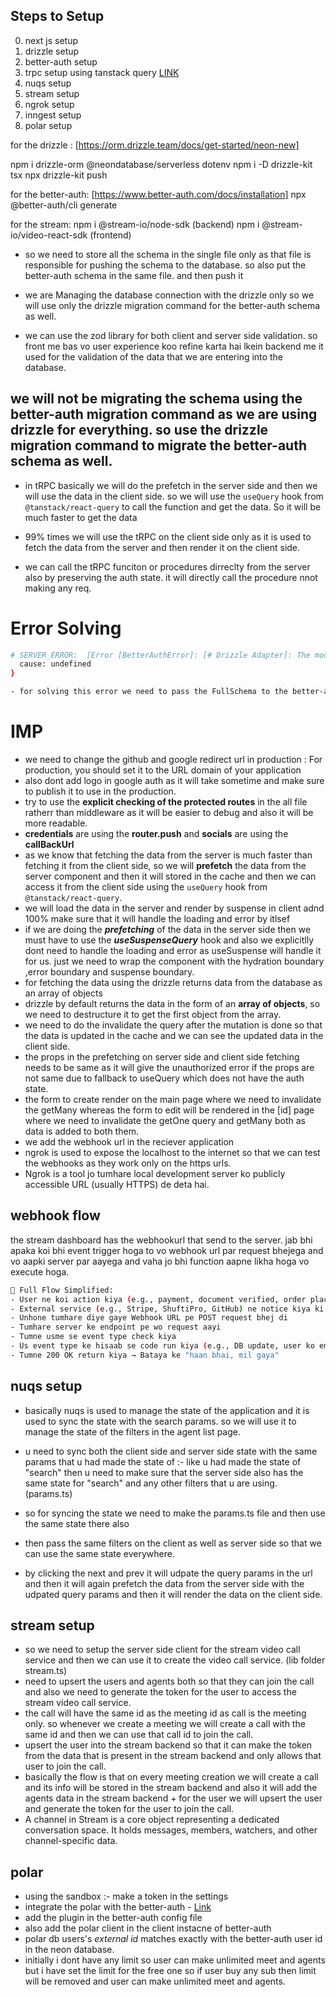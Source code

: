 
## Steps to Setup
0. next js setup
1. drizzle setup 
2. better-auth setup
3. trpc setup using tanstack query  [LINK](https://trpc.io/docs/client/tanstack-react-query/server-components)
4. nuqs setup
5. stream setup
6. ngrok setup
7. inngest setup
8. polar setup


for the drizzle :
[https://orm.drizzle.team/docs/get-started/neon-new]

npm i drizzle-orm @neondatabase/serverless dotenv
npm i -D drizzle-kit tsx
npx drizzle-kit push  
<!-- we can directly push the schema to the database or we can first migrate and then push to database-->

for the better-auth:
[https://www.better-auth.com/docs/installation]
npx @better-auth/cli generate
<!-- use this to generate the better auth schema  -->


for the stream:
npm i @stream-io/node-sdk (backend)
npm i @stream-io/video-react-sdk (frontend)

- so we need to store all the schema in the single file only as that file is responsible for pushing the schema to the database. so also put the better-auth schema in the same file. and then push it 

- we are Managing the database connection with the drizzle only so we will use only the drizzle migration command for the better-auth schema as well. 

- we can use the zod library for both client and server side validation. so front me bas vo user experience koo refine karta hai lkein backend me it used for the validation of the data that we are entering into the database. 
## we will not be migrating the schema using the better-auth migration command as we are using drizzle for everything. so use the drizzle migration command to migrate the better-auth schema as well.


- in tRPC basically we will do the prefetch in the server side and then we will use the data in the client side. so we will use the `useQuery` hook from `@tanstack/react-query` to call the function and get the data. So it will be much faster to get the data

- 99% times we will use the tRPC on the client side only as it is used to fetch the data from the server and then render it on the client side. 

- we can call the tRPC funciton or procedures dirreclty from the server also by preserving the auth state. it will directly call the procedure nnot making any req.


# Error Solving
```bash
# SERVER_ERROR:  [Error [BetterAuthError]: [# Drizzle Adapter]: The model "user" was not found in the schema object. Please pass the schema directly to the adapter options.] {
  cause: undefined
}

- for solving this error we need to pass the FullSchema to the better-auth adapter options in the auth.ts file
```





# IMP
- we need to change the github and google redirect url in production : For production, you should set it to the URL domain of your application
- also dont add logo in google auth as it will take sometime and make sure to publish it to use in the production.
- try to use the **explicit checking of the protected routes** in the all file ratherr than middleware as it will be easier to debug and also it will be more readable.
- **credentials** are using the **router.push** and **socials** are using the **callBackUrl**
- as we know that fetching the data from the server is much faster than fetching it from the client side, so we will **prefetch** the data from the server component and then it will stored in the cache and then we can access it from the client side using the `useQuery` hook from `@tanstack/react-query`.
- we will load the data in the server and render by suspense in client adnd 100% make sure that it will handle the loading and error by itlsef
- if we are doing the ***prefetching*** of the data in the server side then we must have to use the ***useSuspenseQuery*** hook and also we explicitlly dont need to handle the loading and error as useSuspense will handle it for us. just we need to wrap the component with the hydration boundary ,error boundary and suspense boundary.
- for fetching the data using the drizzle returns data from the database as an array of objects
- drizzle by default returns the data in the form of an **array of objects**, so we need to destructure it to get the first object from the array. 
- we need to do the invalidate the query after the mutation is done so that the data is updated in the cache and we can see the updated data in the client side.
- the props in the prefetching on server side and client side fetching needs to be same as it will give the unauthorized error if the props are not same due to fallback to useQuery which does not have the auth state.
- the form to create render on the main page where we need to invalidate the getMany whereas the form to edit will be rendered in the [id] page where we need to invalidate the getOne query and getMany both as data is added to both them.
- we add the webhook url in the reciever application
- ngrok is used to expose the localhost to the internet so that we can test the webhooks as they work only on the https urls.
- Ngrok is a tool jo tumhare local development server ko publicly accessible URL (usually HTTPS) de deta hai.

## webhook flow 
the stream dashboard has the webhookurl that send to the server. jab bhi apaka koi bhi event trigger hoga to vo webhook url par request bhejega and vo aapki server par aayega and vaha jo bhi function aapne likha hoga vo execute hoga. 

```bash
🔁 Full Flow Simplified:
- User ne koi action kiya (e.g., payment, document verified, order placed)
- External service (e.g., Stripe, ShuftiPro, GitHub) ne notice kiya ki event trigger hua
- Unhone tumhare diye gaye Webhook URL pe POST request bhej di
- Tumhare server ke endpoint pe wo request aayi
- Tumne usme se event type check kiya
- Us event type ke hisaab se code run kiya (e.g., DB update, user ko email, etc.)
- Tumne 200 OK return kiya → Bataya ke "haan bhai, mil gaya"
```


## nuqs setup
- basically nuqs is used to manage the state of the application and it is used to sync the state with the search params. so we will use it to manage the state of the filters in the agent list page.
- u need to sync both the client side and server side state with the same params that u had made the state of :- like u had made the state of "search" then u need to make sure that the server side also has the same state for "search" and any other filters that u are using. (params.ts) 

- so for syncing the state we need to make the params.ts file and then use the same state there also  
- then pass the same filters on the client as well as server side so that we can use the same state everywhere.
- by clicking the next and prev it will udpate the query params in the url and then it will again prefetch the data from the server side with the udpated query params and then it will render the data on the client side.



## stream setup
- so we need to setup the server side client for the stream video call service and then we can use it to create the video call service. (lib folder stream.ts)
- need to upsert the users and agents both so that they can join the call and also we need to generate the token for the user to access the stream video call service.
- the call will have the same id as the meeting id as call is the meeting only. so whenever we create a meeting we will create a call with the same id and then we can use that call id to join the call. 
- upsert the user into the stream backend so that it can make the token from the data that is present in the stream backend and only allows that user to join the call.
- basically the flow is that on every meeting creation we will create a call and its info will be stored in the stream backend and also it will add the agents data in the stream backend + for the user we will upsert the user and generate the token for the user to join the call.
- A channel in Stream is a core object representing a dedicated conversation space. It holds messages, members, watchers, and other channel-specific data.


## polar
- using the sandbox :- make a token in the settings
- integrate the polar with the better-auth - [Link](https://docs.polar.sh/integrate/sdk/adapters/better-auth#%40polar-sh%2Fbetter-auth)
- add the plugin in the better-auth config file
- also add the polar client in the client instacne of better-auth
- polar db users's *external id* matches exactly with the better-auth user id in the neon database.
- initially i dont have any limit so user can make unlimited meet and agents but i have set the limit for the free one so if user buy any sub then limit will be removed and user can make unlimited meet and agents.


